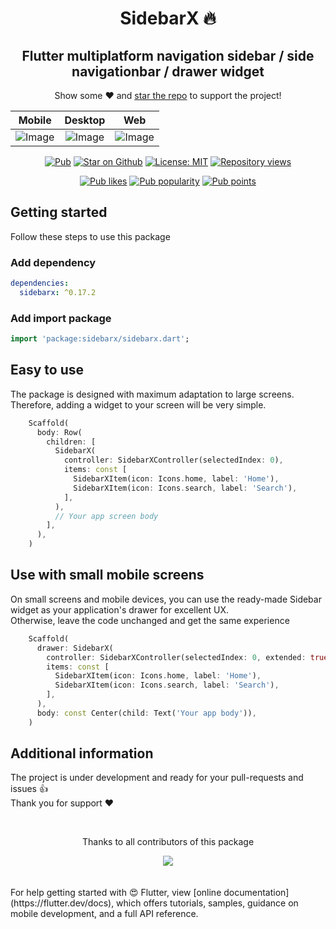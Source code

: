 <h1 align="center">
  SidebarX 🔥
</h1>

<h2 align="center"> Flutter multiplatform navigation sidebar / side navigationbar / drawer widget
</h2>
<p align="center">Show some ❤️ and <a href="https://github.com/Frezyx/sidebarx">star the repo</a> to support the project!</p>

| Mobile | Desktop | Web |
| :------------: | :------------: | :------------: |
| ![Image](https://github.com/Frezyx/sidebarx/blob/main/example/repo/example_mobile_small.gif?raw=true) | ![Image](https://github.com/Frezyx/sidebarx/blob/main/example/repo/example.gif?raw=true) | ![Image](https://github.com/Frezyx/sidebarx/blob/main/example/repo/example_web.gif?raw=true) |

<p align="center">
  <a href="https://pub.dev/packages/sidebarx"><img src="https://img.shields.io/pub/v/sidebarx.svg" alt="Pub"></a>
  <a href="https://github.com/Frezyx/sidebarx"><img src="https://img.shields.io/github/stars/Frezyx/sidebarx.svg?style=flat&logo=github&label=stars" alt="Star on Github"></a>
  <a href="https://opensource.org/licenses/MIT"><img src="https://img.shields.io/badge/license-MIT-blue.svg" alt="License: MIT"></a>
  <a href="https://github.com/Frezyx/sidebarx"><img src="https://hits.dwyl.com/Frezyx/sidebarx.svg?style=flat" alt="Repository views"></a>
</p>
<p align="center">
  <a href="https://pub.dev/packages/sidebarx/score"><img src="https://badges.bar/sidebarx/likes" alt="Pub likes"></a>
  <a href="https://pub.dev/packages/sidebarx/score"><img src="https://badges.bar/sidebarx/popularity" alt="Pub popularity"></a>
  <a href="https://pub.dev/packages/sidebarx/score"><img src="https://badges.bar/sidebarx/pub%20points" alt="Pub points"></a>
</p>

## Getting started
Follow these steps to use this package

### Add dependency

```yaml
dependencies:
  sidebarx: ^0.17.2
```

### Add import package

```dart
import 'package:sidebarx/sidebarx.dart';
```

## Easy to use
The package is designed with maximum adaptation to large screens.<br>
Therefore, adding a widget to your screen will be very simple.
```dart
    Scaffold(
      body: Row(
        children: [
          SidebarX(
            controller: SidebarXController(selectedIndex: 0),
            items: const [
              SidebarXItem(icon: Icons.home, label: 'Home'),
              SidebarXItem(icon: Icons.search, label: 'Search'),
            ],
          ),
          // Your app screen body
        ],
      ),
    )
```
## Use with small mobile screens
On small screens and mobile devices, you can use the ready-made Sidebar widget as your application's drawer for excellent UX. 
<br>Otherwise, leave the code unchanged and get the same experience

```dart
    Scaffold(
      drawer: SidebarX(
        controller: SidebarXController(selectedIndex: 0, extended: true),
        items: const [
          SidebarXItem(icon: Icons.home, label: 'Home'),
          SidebarXItem(icon: Icons.search, label: 'Search'),
        ],
      ),
      body: const Center(child: Text('Your app body')),
    )
```

## Additional information
The project is under development and ready for your pull-requests and issues 👍<br>
Thank you for support ❤️

<br>
<div align="center" >
  <p>Thanks to all contributors of this package</p>
  <a href="https://github.com/Frezyx/sidebarx/graphs/contributors">
    <img src="https://contrib.rocks/image?repo=Frezyx/sidebarx" />
  </a>
</div>
<br>

<br>
For help getting started with 😍 Flutter, view
[online documentation](https://flutter.dev/docs), which offers tutorials, 
samples, guidance on mobile development, and a full API reference.
